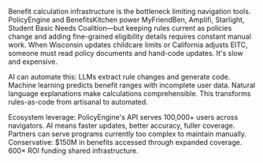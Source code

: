 Benefit calculation infrastructure is the bottleneck limiting navigation tools. PolicyEngine and BenefitsKitchen power MyFriendBen, Amplifi, Starlight, Student Basic Needs Coalition—but keeping rules current as policies change and adding fine-grained eligibility details requires constant manual work. When Wisconsin updates childcare limits or California adjusts EITC, someone must read policy documents and hand-code updates. It's slow and expensive.

AI can automate this: LLMs extract rule changes and generate code. Machine learning predicts benefit ranges with incomplete user data. Natural language explanations make calculations comprehensible. This transforms rules-as-code from artisanal to automated.

Ecosystem leverage: PolicyEngine's API serves 100,000+ users across navigators. AI means faster updates, better accuracy, fuller coverage. Partners can serve programs currently too complex to maintain manually. Conservative: $150M in benefits accessed through expanded coverage. 600× ROI funding shared infrastructure.
